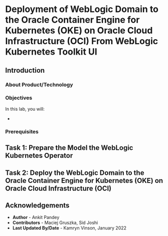 # Deployment of WebLogic Domain to the Oracle Container Engine for Kubernetes (OKE) on Oracle Cloud Infrastructure (OCI) From WebLogic Kubernetes Toolkit UI

## Introduction



### About Product/Technology



### Objectives

In this lab, you will:

* 

### Prerequisites



## Task 1: Prepare the Model the WebLogic Kubernetes Operator


## Task 2: Deploy the WebLogic Domain to the Oracle Container Engine for Kubernetes (OKE) on Oracle Cloud Infrastructure (OCI)


## Acknowledgements

* **Author** -  Ankit Pandey
* **Contributors** - Maciej Gruszka, Sid Joshi
* **Last Updated By/Date** - Kamryn Vinson, January 2022